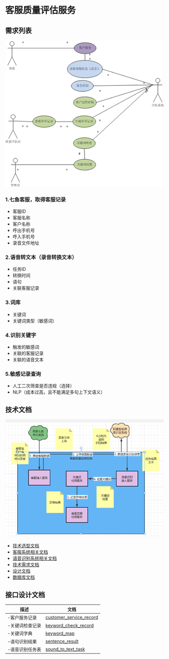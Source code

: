 # 客服质量评估服务

## 需求列表

![img.png](doc/images/usercase.png)

### 1.七鱼客服，取得客服记录

- 客服ID
- 客服名称
- 客户名称
- 呼出手机号
- 呼入手机号
- 录音文件地址

### 2.语音转文本（录音转换文本）

- 任务ID
- 转换时间
- 语句
- 关联客服记录

### 3.词库

- 关键词
- 关键词类型（敏感词）

### 4.识别关键字

- 触发的敏感词
- 关联的客服记录
- 关联的语音文本

### 5.敏感记录查询

- 人工二次筛查是否违规（选择）
- NLP（成本过高，且不能满足多句上下文语义）


## 技术文档

![img.png](doc/images/structure.png)

- [技术选型文档](doc/design/technology-selection.md)
- [客服系统相关文档](doc/design/qiyu-tech.md)
- [语音识别系统相关文档](doc/design/tech-doc.md)
- [技术需求文档](doc/design/requirement.md)
- [设计文档](doc/design/design.md)
- [数据库文档](doc/sql/service_quanlity.sql)

## 接口设计文档

描述|文档
---|---
-客户服务记录|[customer_service_record](doc/md/servicequanlity/CustomerServiceRecord.md)
-关键词检查记录|[keyword_check_record](doc/md/servicequanlity/KeywordCheckRecord.md)
-关键词字典|[keyword_map](doc/md/servicequanlity/KeywordMap.md)
-语句识别结果|[sentence_result](doc/md/servicequanlity/SentenceResult.md)
-语音识别任务表|[sound_to_text_task](doc/md/servicequanlity/SoundToTextTask.md)

